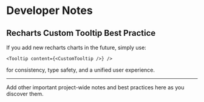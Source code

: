 # Developer Notes

## Recharts Custom Tooltip Best Practice

If you add new recharts charts in the future, simply use:

```tsx
<Tooltip content={<CustomTooltip />} />
```

for consistency, type safety, and a unified user experience.

---

Add other important project-wide notes and best practices here as you discover them.
